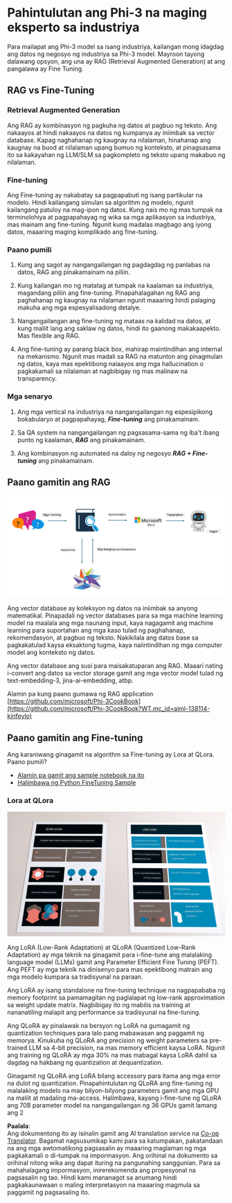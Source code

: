 <!--
CO_OP_TRANSLATOR_METADATA:
{
  "original_hash": "743d7e9cb9c4e8ea642d77bee657a7fa",
  "translation_date": "2025-07-17T09:59:34+00:00",
  "source_file": "md/03.FineTuning/LetPhi3gotoIndustriy.md",
  "language_code": "tl"
}
-->
# **Pahintulutan ang Phi-3 na maging eksperto sa industriya**

Para mailapat ang Phi-3 model sa isang industriya, kailangan mong idagdag ang datos ng negosyo ng industriya sa Phi-3 model. Mayroon tayong dalawang opsyon, ang una ay RAG (Retrieval Augmented Generation) at ang pangalawa ay Fine Tuning.

## **RAG vs Fine-Tuning**

### **Retrieval Augmented Generation**

Ang RAG ay kombinasyon ng pagkuha ng datos at pagbuo ng teksto. Ang nakaayos at hindi nakaayos na datos ng kumpanya ay iniimbak sa vector database. Kapag naghahanap ng kaugnay na nilalaman, hinahanap ang kaugnay na buod at nilalaman upang bumuo ng konteksto, at pinagsasama ito sa kakayahan ng LLM/SLM sa pagkompleto ng teksto upang makabuo ng nilalaman.

### **Fine-tuning**

Ang Fine-tuning ay nakabatay sa pagpapabuti ng isang partikular na modelo. Hindi kailangang simulan sa algorithm ng modelo, ngunit kailangang patuloy na mag-ipon ng datos. Kung nais mo ng mas tumpak na terminolohiya at pagpapahayag ng wika sa mga aplikasyon sa industriya, mas mainam ang fine-tuning. Ngunit kung madalas magbago ang iyong datos, maaaring maging komplikado ang fine-tuning.

### **Paano pumili**

1. Kung ang sagot ay nangangailangan ng pagdagdag ng panlabas na datos, RAG ang pinakamainam na piliin.

2. Kung kailangan mo ng matatag at tumpak na kaalaman sa industriya, magandang piliin ang fine-tuning. Pinapahalagahan ng RAG ang paghahanap ng kaugnay na nilalaman ngunit maaaring hindi palaging makuha ang mga espesyalisadong detalye.

3. Nangangailangan ang fine-tuning ng mataas na kalidad na datos, at kung maliit lang ang saklaw ng datos, hindi ito gaanong makakaapekto. Mas flexible ang RAG.

4. Ang fine-tuning ay parang black box, mahirap maintindihan ang internal na mekanismo. Ngunit mas madali sa RAG na matunton ang pinagmulan ng datos, kaya mas epektibong naiaayos ang mga hallucination o pagkakamali sa nilalaman at nagbibigay ng mas malinaw na transparency.

### **Mga senaryo**

1. Ang mga vertical na industriya na nangangailangan ng espesipikong bokabularyo at pagpapahayag, ***Fine-tuning*** ang pinakamainam.

2. Sa QA system na nangangailangan ng pagsasama-sama ng iba't ibang punto ng kaalaman, ***RAG*** ang pinakamainam.

3. Ang kombinasyon ng automated na daloy ng negosyo ***RAG + Fine-tuning*** ang pinakamainam.

## **Paano gamitin ang RAG**

![rag](../../../../translated_images/rag.2014adc59e6f6007bafac13e800a6cbc3e297fbb9903efe20a93129bd13987e9.tl.png)

Ang vector database ay koleksyon ng datos na iniimbak sa anyong matematikal. Pinapadali ng vector databases para sa mga machine learning model na maalala ang mga naunang input, kaya nagagamit ang machine learning para suportahan ang mga kaso tulad ng paghahanap, rekomendasyon, at pagbuo ng teksto. Nakikilala ang datos base sa pagkakatulad kaysa eksaktong tugma, kaya naiintindihan ng mga computer model ang konteksto ng datos.

Ang vector database ang susi para maisakatuparan ang RAG. Maaari nating i-convert ang datos sa vector storage gamit ang mga vector model tulad ng text-embedding-3, jina-ai-embedding, atbp.

Alamin pa kung paano gumawa ng RAG application [https://github.com/microsoft/Phi-3CookBook](https://github.com/microsoft/Phi-3CookBook?WT.mc_id=aiml-138114-kinfeylo)

## **Paano gamitin ang Fine-tuning**

Ang karaniwang ginagamit na algorithm sa Fine-tuning ay Lora at QLora. Paano pumili?
- [Alamin pa gamit ang sample notebook na ito](../../../../code/04.Finetuning/Phi_3_Inference_Finetuning.ipynb)
- [Halimbawa ng Python FineTuning Sample](../../../../code/04.Finetuning/FineTrainingScript.py)

### **Lora at QLora**

![lora](../../../../translated_images/qlora.e6446c988ee04ca08807488bb7d9e2c0ea7ef4af9d000fc6d13032b4ac2de18d.tl.png)

Ang LoRA (Low-Rank Adaptation) at QLoRA (Quantized Low-Rank Adaptation) ay mga teknik na ginagamit para i-fine-tune ang malalaking language model (LLMs) gamit ang Parameter Efficient Fine Tuning (PEFT). Ang PEFT ay mga teknik na dinisenyo para mas epektibong matrain ang mga modelo kumpara sa tradisyunal na paraan.

Ang LoRA ay isang standalone na fine-tuning technique na nagpapababa ng memory footprint sa pamamagitan ng paglalapat ng low-rank approximation sa weight update matrix. Nagbibigay ito ng mabilis na training at nananatiling malapit ang performance sa tradisyunal na fine-tuning.

Ang QLoRA ay pinalawak na bersyon ng LoRA na gumagamit ng quantization techniques para lalo pang mabawasan ang paggamit ng memorya. Kinukuha ng QLoRA ang precision ng weight parameters sa pre-trained LLM sa 4-bit precision, na mas memory efficient kaysa LoRA. Ngunit ang training ng QLoRA ay mga 30% na mas mabagal kaysa LoRA dahil sa dagdag na hakbang ng quantization at dequantization.

Ginagamit ng QLoRA ang LoRA bilang accessory para itama ang mga error na dulot ng quantization. Pinapahintulutan ng QLoRA ang fine-tuning ng malalaking modelo na may bilyon-bilyong parameters gamit ang mga GPU na maliit at madaling ma-access. Halimbawa, kayang i-fine-tune ng QLoRA ang 70B parameter model na nangangailangan ng 36 GPUs gamit lamang ang 2

**Paalala**:  
Ang dokumentong ito ay isinalin gamit ang AI translation service na [Co-op Translator](https://github.com/Azure/co-op-translator). Bagamat nagsusumikap kami para sa katumpakan, pakatandaan na ang mga awtomatikong pagsasalin ay maaaring maglaman ng mga pagkakamali o di-tumpak na impormasyon. Ang orihinal na dokumento sa orihinal nitong wika ang dapat ituring na pangunahing sanggunian. Para sa mahahalagang impormasyon, inirerekomenda ang propesyonal na pagsasalin ng tao. Hindi kami mananagot sa anumang hindi pagkakaunawaan o maling interpretasyon na maaaring magmula sa paggamit ng pagsasaling ito.